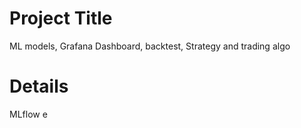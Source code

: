 # Project Title

ML models, Grafana Dashboard, backtest, Strategy and trading algo

# Details

MLflow 
    e